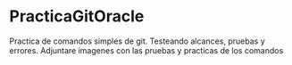# PracticaGitOracle
Practica de comandos simples de git. Testeando alcances, pruebas y errores.
Adjuntare imagenes con las pruebas y practicas de los comandos
